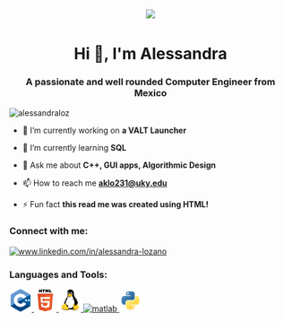  <h1 align = "center"> <img src= https://media.tenor.com/_i9AUV0dv_0AAAAC/welcome-banner.gif width ="1000"> </h1>

<h1 align="center">Hi 👋, I'm Alessandra</h1>
<h3 align="center">A passionate and well rounded Computer Engineer from Mexico</h3>

<p align="left"> <img src="https://komarev.com/ghpvc/?username=alessandraloz&label=Profile%20views&color=0e75b6&style=flat" alt="alessandraloz" /> </p>

- 🔭 I’m currently working on **a VALT Launcher**

- 🌱 I’m currently learning **SQL**

- 💬 Ask me about **C++, GUI apps, Algorithmic Design**

- 📫 How to reach me **aklo231@uky.edu**

- ⚡ Fun fact **this read me was created using HTML!**

<h3 align="left">Connect with me:</h3>
<p align="left">
<a href="https://linkedin.com/in/www.linkedin.com/in/alessandra-lozano" target="blank"><img align="center" src="https://raw.githubusercontent.com/rahuldkjain/github-profile-readme-generator/master/src/images/icons/Social/linked-in-alt.svg" alt="www.linkedin.com/in/alessandra-lozano" height="30" width="40" /></a>
</p>

<h3 align="left">Languages and Tools:</h3>
<p align="left"> <a href="https://www.w3schools.com/cpp/" target="_blank" rel="noreferrer"> <img src="https://raw.githubusercontent.com/devicons/devicon/master/icons/cplusplus/cplusplus-original.svg" alt="cplusplus" width="40" height="40"/> </a> <a href="https://www.w3.org/html/" target="_blank" rel="noreferrer"> <img src="https://raw.githubusercontent.com/devicons/devicon/master/icons/html5/html5-original-wordmark.svg" alt="html5" width="40" height="40"/> </a> <a href="https://www.linux.org/" target="_blank" rel="noreferrer"> <img src="https://raw.githubusercontent.com/devicons/devicon/master/icons/linux/linux-original.svg" alt="linux" width="40" height="40"/> </a> <a href="https://www.mathworks.com/" target="_blank" rel="noreferrer"> <img src="https://upload.wikimedia.org/wikipedia/commons/2/21/Matlab_Logo.png" alt="matlab" width="40" height="40"/> </a> <a href="https://www.python.org" target="_blank" rel="noreferrer"> <img src="https://raw.githubusercontent.com/devicons/devicon/master/icons/python/python-original.svg" alt="python" width="40" height="40"/> </a> </p>
